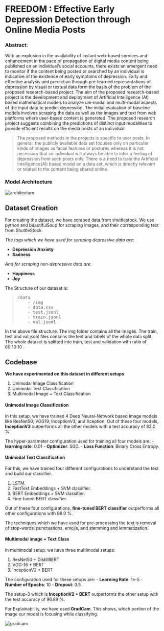 # FREEDOM : Effective Early Depression Detection through Online Media Posts

### **Abstract**: 
With an explosion in the availability of instant web-based services and enhancement in the pace of propagation of digital media content being published on an individual’s social accounts, there exists an emergent need to monitor if the content being posted or searched by an individual is indicative of the existence of early symptoms of depression. Early and effective analysis and prediction through pre-learned representations of depression by visual or textual data form the basis of the problem of the proposed research-based project. The aim of the proposed research-based project is the development and deployment of Artificial Intelligence (AI) based mathematical models to analyze uni-modal and multi-modal aspects of the input data to predict depression. The initial evaluation of baseline models involves scraping the data as well as the images and text from web platforms where user-based content is generated. The proposed research project suggests combining the predictions of distinct input modalities to provide efficient results on the media posts of an individual.

> The proposed methods in the projects is specific to user posts.
> In general, the publicly available data set focuses only on
> particular kinds of images as facial features or postures whereas it
> is not necessary that an individual will always be able to infer a
> feeling of depression from such posts only. There is a need to train
> the Artificial Intelligence(AI) based model on a data set, which is
> directly relevant or related to the content being shared online.

### Model Architecture
![architecture](https://github.com/mohit15-iiitd/Course-Project_Group8/blob/master/images/Multi-Modal%20Architecture.jpeg?raw=true)

## Dataset Creation

For creating the dataset, we have scraped data from shuttlestock. We use python and beautifulSoup for scraping images, and their corresponding text from ShuttleStock.

*The tags which we have used for scraping depressive data are:*

 - **Depression Anxiety**
 - **Sadness**

*And for scraping non-depressive data are:*

 - **Happiness**
 - **Joy**

The Structure of our dataset is:

> <pre>
> /data
>     - /img
>     - data.csv
>     - test.jsonl
>     - train.jsonl
>     - val.jsonl
> </pre>

In the above file structure. The img folder contains all the images. The train, test and val.jsonl files contains the text and labels of the whole data split. The whole dataset is splitted into train, test and validation with ratio of 80:10:10 .

## Codebase

**We have experimented on this dataset in different setups**
1. Unimodal Image Classification
2. Unimodal Text Classification
3. Multimodal Image + Text Classification

#### Unimodal Image Classification
In this setup, we have trained 4 Deep Neural-Network based Image models like ResNet50, VGG19, InceptionV3, and Xception. Out of these four models, **InceptionV3** outperforms all the other models with a test accuracy of 82.0 %.

The hyper-parameter configuration used for training all four models are:
	- **learning rate**: 0.01
	- **Optimizer**: SGD.
	- **Loss Function**: Binary Cross Entropy.

#### Unimodal Text Classification
For this, we have trained four different configurations to understand the text and build our classifier.
1. LSTM.
2. FastText Embeddings + SVM classifier.
3. BERT Embeddings + SVM classifier.
4. Fine-tuned BERT classifier.

Out of these four configurations, **fine-tuned BERT classifier** outperforms all other configurations with 98.0 %.

The techniques which we have used for pre-processing the text is removal of stop-words, punctuations, emojis, and stemming and lemmatization.

#### Multimodal Image + Text Class

In multimodal setup, we have three multimodal setups:
1. ResNet50 + DistillBERT
2. VGG-16 + BERT
3. InceptionV2 + BERT

The configuration used for these setups are:
	- **Learning Rate**: 1e-5
	- **Number of Epochs**: 10
	- **Dropout**: 0.5

The setup-3 which is **InceptionV2 + BERT** outperforms the other setup with the test accuracy of 96.89 %.

For Explainability, we have used **GradCam**. This shows, which portion of the image our model is focusing while classifying.

![gradcam](https://raw.githubusercontent.com/mohit15-iiitd/Course-Project_Group8/master/images/gradcam.png?token=GHSAT0AAAAAAB6U6QRGSJHFBCGFZBPQEIKMZCFJ5IQ)
